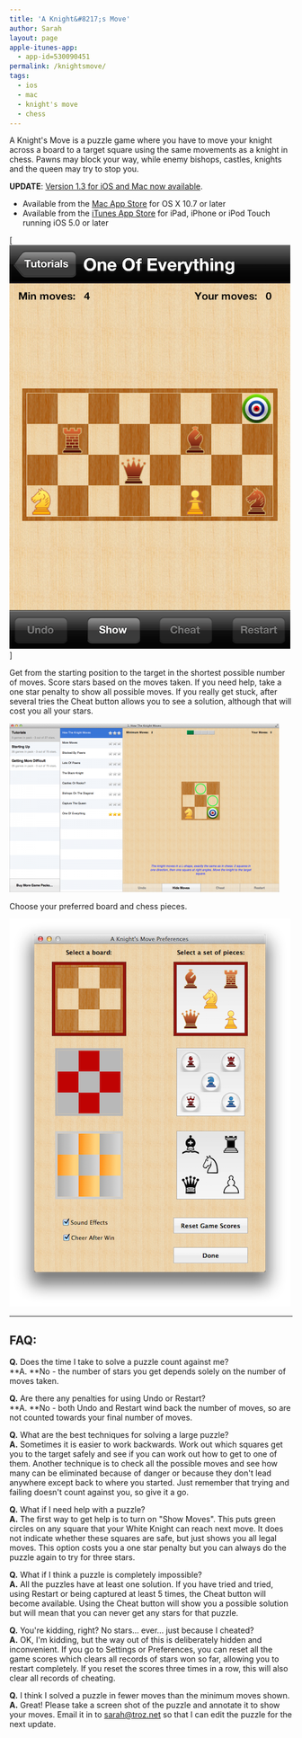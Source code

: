 ```yaml
---
title: 'A Knight&#8217;s Move'
author: Sarah
layout: page
apple-itunes-app:
  - app-id=530090451
permalink: /knightsmove/
tags:
  - ios
  - mac
  - knight's move
  - chess
---
```


A Knight's Move is a puzzle game where you have to move your knight across a board to a target square using the same movements as a knight in chess. Pawns may block your way, while enemy bishops, castles, knights and the queen may try to stop you. 

**UPDATE**: [Version 1.3 for iOS and Mac now available][1]. 

  * Available from the [Mac App Store][1] for OS X 10.7 or later 
  * Available from the [iTunes App Store][2] for iPad, iPhone or iPod Touch running iOS 5.0 or later 

   [1]: http://itunes.apple.com/app/a-knights-move/id533321133
   [2]: http://itunes.apple.com/app/a-knights-move/id530090451

[![A Knight's Move for iPhone][3]]

   [3]: /images/KM-iPhone1-500.png
   [4]: /images/KM-iPhone1.png

Get from the starting position to the target in the shortest possible number of moves. Score stars based on the moves taken. If you need help, take a one star penalty to show all possible moves. If you really get stuck, after several tries the Cheat button allows you to see a solution, although that will cost you all your stars. 

[![A Knight's Move for Mac][5]][6]

   [5]: /images/KM-Mac1-480x300.png
   [6]: /images/KM-Mac1.png

Choose your preferred board and chess pieces. 

[![A Knight's Move Preferences][7]][8]

   [7]: /images/KM-Prefs-500.png
   [8]: /images/KM-Prefs.png

* * * 
## FAQ: 

**Q.** Does the time I take to solve a puzzle count against me?  
**A. **No - the number of stars you get depends solely on the number of moves taken. 

**Q.** Are there any penalties for using Undo or Restart?  
**A. **No - both Undo and Restart wind back the number of moves, so are not counted towards your final number of moves. 

**Q.** What are the best techniques for solving a large puzzle?  
**A.** Sometimes it is easier to work backwards. Work out which squares get you to the target safely and see if you can work out how to get to one of them. Another technique is to check all the possible moves and see how many can be eliminated because of danger or because they don't lead anywhere except back to where you started. Just remember that trying and failing doesn't count against you, so give it a go. 

**Q.** What if I need help with a puzzle?  
**A.** The first way to get help is to turn on "Show Moves". This puts green circles on any square that your White Knight can reach next move. It does not indicate whether these squares are safe, but just shows you all legal moves. This option costs you a one star penalty but you can always do the puzzle again to try for three stars. 

**Q.** What if I think a puzzle is completely impossible?  
**A.** All the puzzles have at least one solution. If you have tried and tried, using Restart or being captured at least 5 times, the Cheat button will become available. Using the Cheat button will show you a possible solution but will mean that you can never get any stars for that puzzle. 

**Q.** You're kidding, right? No stars… ever… just because I cheated?  
**A.** OK, I'm kidding, but the way out of this is deliberately hidden and inconvenient. If you go to Settings or Preferences, you can reset all the game scores which clears all records of stars won so far, allowing you to restart completely. If you reset the scores three times in a row, this will also clear all records of cheating. 

**Q.** I think I solved a puzzle in fewer moves than the minimum moves shown.  
**A.** Great! Please take a screen shot of the puzzle and annotate it to show your moves. Email it in to sarah@troz.net so that I can edit the puzzle for the next update. 

 [1]: /a-knights-move-1-3/ "A Knight’s Move 1.3"